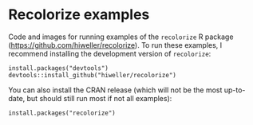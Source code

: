 # Recolorize examples

Code and images for running examples of the `recolorize` R package (https://github.com/hiweller/recolorize). To run these examples, I recommend installing the development version of `recolorize`:

```{r}
install.packages("devtools")
devtools::install_github("hiweller/recolorize")
```

You can also install the CRAN release (which will not be the most up-to-date, but should still run most if not all examples):

```{r}
install.packages("recolorize")
```



